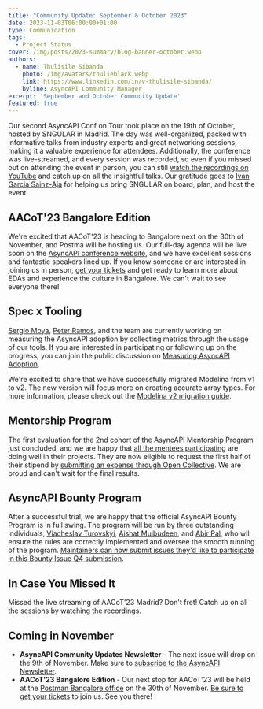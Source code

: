 ```yaml
---
title: "Community Update: September & October 2023"
date: 2023-11-03T06:00:00+01:00
type: Communication
tags:
  - Project Status
cover: /img/posts/2023-summary/blog-banner-october.webp
authors:
  - name: Thulisile Sibanda
    photo: /img/avatars/thulieblack.webp
    link: https://www.linkedin.com/in/v-thulisile-sibanda/
    byline: AsyncAPI Community Manager
excerpt: 'September and October Community Update'
featured: true
---
```


Our second AsyncAPI Conf on Tour took place on the 19th of October, hosted by SNGULAR in Madrid. The day was well-organized, packed with informative talks from industry experts and great networking sessions, making it a valuable experience for attendees. Additionally, the conference was live-streamed, and every session was recorded, so even if you missed out on attending the event in person, you can still [watch the recordings on YouTube](https://www.youtube.com/playlist?list=PLbi1gRlP7pihD-7XYb6c9wcTdkavDzF3_) and catch up on all the insightful talks.
 Our gratitude goes to [Ivan Garcia Sainz-Aja](https://www.linkedin.com/in/ivangarciasainzaja/) for helping us bring SNGULAR on board, plan, and host the event.


## AACoT'23 Bangalore Edition
We're excited that AACoT'23 is heading to Bangalore next on the 30th of November, and Postma will be hosting us. Our full-day agenda will be live soon on the [AsyncAPI conference website](https://conference.asyncapi.com/venue/Bangalore), and we have excellent sessions and fantastic speakers lined up.
If you know someone or are interested in joining us in person, [get your tickets](https://opencollective.com/asyncapi/events/asyncapi-conference-on-tour-6b3c0aa1/contribute/aacot-london-edition-66187) and get ready to learn more about EDAs and experience the culture in Bangalore. We can't wait to see everyone there!


## Spec x Tooling
[Sergio Moya](https://github.com/smoya), [Peter Ramos](https://github.com/peter-rr), and the team are currently working on measuring the AsyncAPI adoption by collecting metrics through the usage of our tools. If you are interested in participating or following up on the progress, you can join the public discussion on [Measuring AsyncAPI Adoption](https://github.com/asyncapi/community/issues/879).

We're excited to share that we have successfully migrated Modelina from v1 to v2. The new version will focus more on creating accurate array types. For more information, please check out the [Modelina v2 migration guide](https://modelina.org/docs/migrations/version-1-to-2). 

## Mentorship Program
The first evaluation for the 2nd cohort of the AsyncAPI Mentorship Program just concluded, and we are happy that [all the mentees participating](https://github.com/orgs/asyncapi/discussions/907) are doing well in their projects. They are now eligible to request the first half of their stipend by [submitting an expense through Open Collective](https://opencollective.com/asyncapi/projects/asyncapi-mentorship-2023). We are proud and can't wait for the final results.


## AsyncAPI Bounty Program
After a successful trial, we are happy that the official AsyncAPI Bounty Program is in full swing. The program will be run by three outstanding individuals, [Viacheslav Turovskyi](https://github.com/aeworxet), [Aishat Muibudeen](https://github.com/Mayaleeeee), and [Abir Pal](https://github.com/imabp), who will ensure the rules are correctly implemented and oversee the smooth running of the program. 
[Maintainers can now submit issues they'd like to participate in this Bounty Issue Q4 submission](://github.com/orgs/asyncapi/discussions/908).

## In Case You Missed It
Missed the live streaming of AACoT'23 Madrid? Don't fret! Catch up on all the sessions by watching the recordings.

<YouTube id="FN5eR1Zqh9c?si" />

## Coming in November
- **AsyncAPI Community Updates Newsletter** - The next issue will drop on the 9th of November. Make sure to [subscribe to the AsyncAPI Newsletter](https://www.asyncapi.com/newsletter). 
- **AACoT'23 Bangalore Edition** - Our next stop for AACoT'23 will be held at the [Postman Bangalore office](https://www.postman.com/company/about-postman/) on the 30th of November. [Be sure to get your tickets](https://opencollective.com/asyncapi/events/asyncapi-conference-on-tour-6b3c0aa1/contribute/aacot-london-edition-66187) to join us. See you there!
